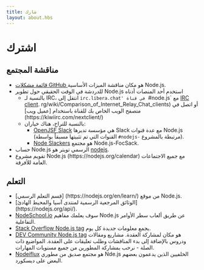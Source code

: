 ```yaml
---
title: شارك
layout: about.hbs
---
```


# اشترك

## مناقشة المجتمع

- [قائمة مشكلات GitHub ](https://github.com/nodejs/node/issues) هو مكان مناقشة الميزات الأساسية Node.js.
- للدردشة في الوقت الحقيقي حول تطوير Node.js استخدم أحد المنصات أدناه
  - بالنسبة لـ IRC، انتقل إلى `irc.libera.chat' في قناة `#node.js\` مع [IRC client](https://en.wikipedia). rg/wiki/Comparison_of_Internet_Relay_Chat_clients) أو اتصل في متصفح الويب الخاص بك للقناة باستخدام [عميل ويب] (https\://kiwiirc.com/nextclient/)
  - بالنسبة للتراخ، هناك خياران:
    - [OpenJSF Slack](https://slack-invite.openjsf.org/) هي مؤسسة تديرها Slack مع عدة قنوات Node.js (القنوات التي تم تثبيتها مسبقاً بواسطة `#nodejs-` مرتبطة بالمشروع).
    - [Node Slackers](https://www.nodeslackers.com/) هو مجتمع Node.js-FocSack.
- حساب Node.js الرسمي تويتر هو [nodejs](https://twitter.com/nodejs).
- تقويم مشروع Node.js (https\://nodejs.org/calendar) مع جميع الاجتماعات العامة للأفرقة.

## التعلم

- [قسم التعلم الرسمي] (https\://nodejs.org/en/learn/) من موقع Node.js.
- [الوثائق المرجعية الرسمية لمنتدى آسيا والمحيط الهادئ] (https\://nodejs.org/api/).
- [NodeSchool.io](https://nodeschool.io/) سوف يعلمك مفاهيم Node.js عن طريق ألعاب سطر الأوامر التفاعلية.
- [Stack Overflow Node.js tag](https://stackoverflow.com/questions/tagged/node.js) يجمع معلومات جديدة كل يوم.
- [DEV Community Node.js tag](https://dev.to/t/node) هو مكان لمشاركة العقدة. مشاريع ومقالات ودروس بالإضافة إلى بدء المناقشات وطلب تعليقات على العقدة. المواضيع ذات الصلة - نرحب بمشاركة المطورين من جميع مستويات المهارات.
- [Nodeiflux](https://discordapp.com/invite/vUsrbjd) هو مجتمع صديق من مطوري Nde.js الخلفيين الذين يدعمون بعضهم البعض على ديسكورد.
